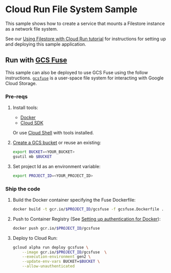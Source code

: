 # Cloud Run File System Sample

This sample shows how to create a service that mounts a Filestore
instance as a network file system.

See our [Using Filestore with Cloud Run tutorial](https://cloud.google.com/run/docs/tutorials/network-filesystems) for instructions for setting up and deploying this sample application.

## Run with [GCS Fuse][fuse]
This sample can also be deployed to use GCS Fuse using the follow instructions. [`gcsfuse`][git] is a user-space file system for interacting with Google Cloud Storage.

### Pre-reqs

1. Install tools:
    * [Docker](https://docs.docker.com/engine/install/ubuntu/)
    * [Cloud SDK](https://cloud.google.com/sdk/docs/install)

    Or use [Cloud Shell](https://cloud.google.com/shell) with tools installed.

1. [Create a GCS bucket][create] or reuse an existing:
    ```bash
    export BUCKET=<YOUR_BUCKET>
    gsutil mb $BUCKET
    ```

1. Set project Id as an environment variable:
    ```bash
    export PROJECT_ID=<YOUR_PROJECT_ID>
    ```

### Ship the code
1. Build the Docker container specifying the Fuse Dockerfile:
    ```bash
    docker build -t gcr.io/$PROJECT_ID/gcsfuse -f gcsfuse.Dockerfile .
    ```

1. Push to Container Registry (See [Setting up authentication for Docker][auth]):
    ```bash
    docker push gcr.io/$PROJECT_ID/gcsfuse
    ```

1. Deploy to Cloud Run:
    ```bash
    gcloud alpha run deploy gcsfuse \
        --image gcr.io/$PROJECT_ID/gcsfuse  \
        --execution-environment gen2 \
        --update-env-vars BUCKET=$BUCKET \
        --allow-unauthenticated
    ```

[create]: https://cloud.google.com/storage/docs/creating-buckets
[fuse]: https://cloud.google.com/storage/docs/gcs-fuse
[git]: https://github.com/GoogleCloudPlatform/gcsfuse
[auth]: https://cloud.google.com/artifact-registry/docs/docker/authentication